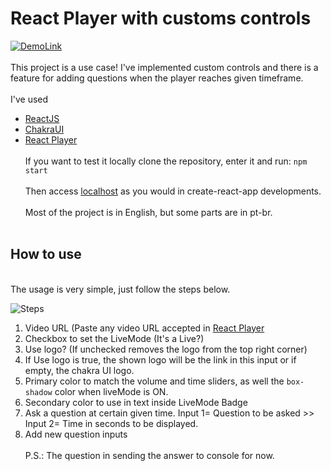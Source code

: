 # React Player with customs controls
[![DemoLink](https://img.shields.io/badge/DEMO-online-brightgreen)](https://react-live-video-player.vercel.app/)
<br/><br/>
This project is a use case! I've implemented custom controls and there is a feature for adding questions when the player reaches given timeframe.
<br/><br/>
I've used 
* [ReactJS](https://reactjs.org) 
* [ChakraUI](https://chakra-ui.com/)
* [React Player](https://github.com/cookpete/react-player)
<br/><br/>
If you want to test it locally clone the repository, enter it and run:
`npm start`
<br/><br/>
Then access [localhost](http://localhost:3000) as you would in create-react-app developments.
<br/><br/>
Most of the project is in English, but some parts are in pt-br.
<br/><br/>
## How to use
<br/>
The usage is very simple, just follow the steps below.

![Steps](https://sweetsoul.sirv.com/Images/Github/CustomReactPlayer/demo.png)

1. Video URL (Paste any video URL accepted in [React Player](https://github.com/cookpete/react-player)
2. Checkbox to set the LiveMode (It's a Live?)
3. Use logo? (If unchecked removes the logo from the top right corner)
4. If Use logo is true, the shown logo will be the link in this input or if empty, the chakra UI logo.
5. Primary color to match the volume and time sliders, as well the `box-shadow` color when liveMode is ON.
6. Secondary color to use in text inside LiveMode Badge
7. Ask a question at certain given time. Input 1= Question to be asked >> Input 2= Time in seconds to be displayed.
8. Add new question inputs
<br/><br/>
P.S.: The question in sending the answer to console for now.
